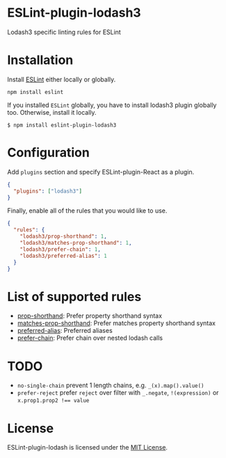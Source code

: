 ESLint-plugin-lodash3
===================


Lodash3 specific linting rules for ESLint

# Installation

Install [ESLint](https://www.github.com/eslint/eslint) either locally or globally.

    npm install eslint

If you installed `ESLint` globally, you have to install lodash3 plugin globally too. Otherwise, install it locally.

    $ npm install eslint-plugin-lodash3

# Configuration

Add `plugins` section and specify ESLint-plugin-React as a plugin.

```json
{
  "plugins": ["lodash3"]
}
```


Finally, enable all of the rules that you would like to use.

```json
{
  "rules": {
    "lodash3/prop-shorthand": 1,
    "lodash3/matches-prop-shorthand": 1,
    "lodash3/prefer-chain": 1,
    "lodash3/preferred-alias": 1
  }
}
```

# List of supported rules

* [prop-shorthand](docs/rules/prop-shorthand.md): Prefer property shorthand syntax
* [matches-prop-shorthand](docs/rules/matches-prop-shorthand.md): Prefer matches property shorthand syntax
* [preferred-alias](docs/rules/preferred-alias.md): Preferred aliases
* [prefer-chain](docs/rules/prefer-chain.md): Prefer chain over nested lodash calls


# TODO
* `no-single-chain` prevent 1 length chains, e.g.  `_(x).map().value()`
* `prefer-reject` prefer `reject` over filter with `_.negate`, `!(expression)` or `x.prop1.prop2 !== value`


# License

ESLint-plugin-lodash is licensed under the [MIT License](http://www.opensource.org/licenses/mit-license.php).

